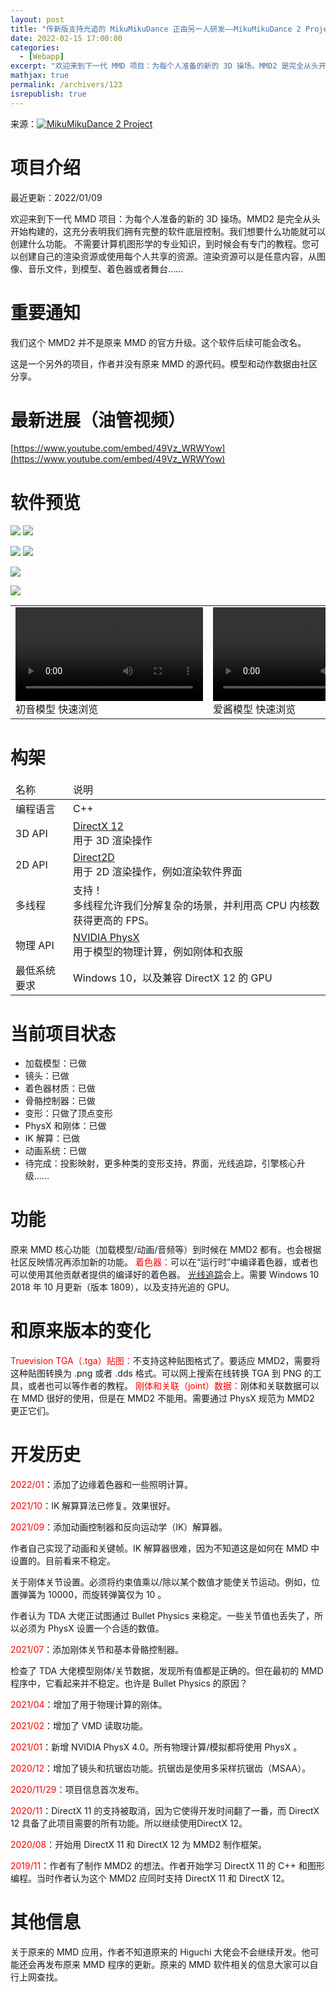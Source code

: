 ```yaml
---
layout: post
title: "传新版支持光追的 MikuMikuDance 正由另一人研发——MikuMikuDance 2 Project"
date: 2022-02-15 17:00:00
categories: 
  - [Webapp]
excerpt: "欢迎来到下一代 MMD 项目：为每个人准备的新的 3D 操场。MMD2 是完全从头开始构建的，这充分表明我们拥有完整的软件底层控制。我们想要什么功能就可以创建什么功能。不需要计算机图形学的专业知识，到时候会有专门的教程。您可以创建自己的渲染资源或使用每个人共享的资源。渲染资源可以是任意内容，从图像、音乐文件，到模型、着色器或者舞台……"
mathjax: true
permalink: /archivers/123
isrepublish: true
---
```


来源：[![MikuMikuDance 2 Project](https://img.shields.io/badge/MikuMikuDance%202%20Project-brightgreen)](https://www.tamafutoshi.net/mmd2.html)

# 项目介绍
最近更新：2022/01/09

欢迎来到下一代 MMD 项目：为每个人准备的新的 3D 操场。MMD2 是完全从头开始构建的，这充分表明我们拥有完整的软件底层控制。我们想要什么功能就可以创建什么功能。
不需要计算机图形学的专业知识，到时候会有专门的教程。您可以创建自己的渲染资源或使用每个人共享的资源。渲染资源可以是任意内容，从图像、音乐文件，到模型、着色器或者舞台……

# 重要通知
我们这个 MMD2 并不是原来 MMD 的官方升级。这个软件后续可能会改名。

这是一个另外的项目，作者并没有原来 MMD 的源代码。模型和动作数据由社区分享。


# 最新进展（油管视频）
[https://www.youtube.com/embed/49Vz_WRWYow](https://www.youtube.com/embed/49Vz_WRWYow)

# 软件预览
![](https://pic1.xuehuaimg-x.com/proxy/https://img-blog.csdnimg.cn/img_convert/032b3788da5e4b377f07af5ab990cca1.png)
![](https://www.tamafutoshi.net/mmd2/img/mmd2-apho2-bronya-1920x1080.jpg)

![](https://pic1.xuehuaimg-x.com/proxy/https://img-blog.csdnimg.cn/img_convert/1f14c6893034108bfac9e9937be74c58.png)
![](https://pic1.xuehuaimg-x.com/proxy/https://img-blog.csdnimg.cn/img_convert/a56a9752721105650890afa6f581aecb.png)

![](https://pic1.xuehuaimg-x.com/proxy/https://img-blog.csdnimg.cn/img_convert/85877c256439876eb8f12e32e73dce25.png)

![](https://pic1.xuehuaimg-x.com/proxy/https://img-blog.csdnimg.cn/img_convert/d53d67a4bce70e7ca27c0001eee23f72.png)

<table><tbody><tr><td>
  <video controls src="https://www.tamafutoshi.net/mmd2/video/mmd2-tda-mikuv4-1080p.mp4"></video><br>
初音模型 快速浏览
</td><td>
  <video controls src="https://www.tamafutoshi.net/mmd2/video/mmd2-tda-kizuna-ai-1080p.mp4"></video><br>
爱酱模型 快速浏览
</td></tr></table></table>


# 构架
<table>
<thead>
<tr><td>名称</td><td>说明</td>
</thead>
<tbody>
<tr><td>编程语言</td><td>C++</td></tr>
<tr><td>3D API</td><td> <a href="https://docs.microsoft.com/en-us/windows/win32/direct3d12/directx-12-programming-guide">DirectX 12</a> <br>用于 3D 渲染操作</td></tr>
<tr><td>2D API</td><td><a href="https://docs.microsoft.com/en-us/windows/win32/direct2d/direct2d-portal">Direct2D</a><br>用于 2D 渲染操作，例如渲染软件界面</td></tr>
<tr><td>多线程</td><td>支持！<br>多线程允许我们分解复杂的场景，并利用高 CPU 内核数获得更高的 FPS。</td></tr>
<tr><td>物理 API</td><td><a href="https://developer.nvidia.com/gameworks-physx-overview">NVIDIA PhysX</a> <br>用于模型的物理计算，例如刚体和衣服</td></tr>
<tr><td>最低系统要求</td><td>Windows 10，以及兼容 DirectX 12 的 GPU</td></tr>
</tbody>
</table>

# 当前项目状态
- 加载模型：已做
- 镜头：已做
- 着色器材质：已做
- 骨骼控制器：已做
- 变形：只做了顶点变形
- PhysX 和刚体：已做
- IK 解算：已做
- 动画系统：已做
- 待完成：投影映射，更多种类的变形支持，界面，光线追踪，引擎核心升级……

# 功能
原来 MMD 核心功能（加载模型/动画/音频等）到时候在 MMD2 都有。也会根据社区反映情况再添加新的功能。
<span style="color:red;">着色器：</span>可以在“运行时”中编译着色器，或者也可以使用其他贡献者提供的编译好的着色器。
[光线追踪](https://baike.baidu.com/item/%E5%85%89%E7%BA%BF%E8%BF%BD%E8%B8%AA/3334993)会上。需要 Windows 10 2018 年 10 月更新（版本 1809），以及支持光追的 GPU。

# 和原来版本的变化
<span style="color:red;">Truevision TGA（.tga）贴图：</span>不支持这种贴图格式了。要适应 MMD2，需要将这种贴图转换为 .png 或者 .dds 格式。可以网上搜索在线转换 TGA 到 PNG 的工具，或者也可以等作者的教程。
<span style="color:red;">刚体和关联（joint）数据：</span>刚体和关联数据可以在 MMD 很好的使用，但是在 MMD2 不能用。需要通过 PhysX 规范为 MMD2 更正它们。

# 开发历史
<span style="color:red;">2022/01</span>：添加了边缘着色器和一些照明计算。

<span style="color:red;">2021/10</span>：IK 解算算法已修复。效果很好。

<span style="color:red;">2021/09</span>：添加动画控制器和反向运动学（IK）解算器。

作者自己实现了动画和关键帧。IK 解算器很难，因为不知道这是如何在 MMD 中设置的。目前看来不稳定。

关于刚体关节设置。必须将约束值乘以/除以某个数值才能使关节运动。例如，位置弹簧为 10000，而旋转弹簧仅为 10 。

作者认为 TDA 大佬正试图通过 Bullet Physics 来稳定。一些关节值也丢失了，所以必须为 PhysX 设置一个合适的数值。

<span style="color:red;">2021/07</span>：添加刚体关节和基本骨骼控制器。

检查了 TDA 大佬模型刚体/关节数据，发现所有值都是正确的。但在最初的 MMD 程序中，它看起来并不稳定。也许是 Bullet Physics 的原因？

<span style="color:red;">2021/04</span>：增加了用于物理计算的刚体。

<span style="color:red;">2021/02</span>：增加了 VMD 读取功能。

<span style="color:red;">2021/01</span>：新增 NVIDIA PhysX 4.0。所有物理计算/模拟都将使用 PhysX 。

<span style="color:red;">2020/12</span>：增加了镜头和抗锯齿功能。抗锯齿是使用多采样抗锯齿（MSAA）。

<span style="color:red;">2020/11/29</span>：项目信息首次发布。

<span style="color:red;">2020/11</span>：DirectX 11 的支持被取消，因为它使得开发时间翻了一番，而 DirectX 12 具备了此项目需要的所有功能。所以继续使用DirectX 12。

<span style="color:red;">2020/08</span>：开始用 DirectX 11 和 DirectX 12 为 MMD2 制作框架。

<span style="color:red;">2019/11</span>：作者有了制作 MMD2 的想法。作者开始学习 DirectX 11 的 C++ 和图形编程。当时作者认为这个 MMD2 应同时支持 DirectX 11 和 DirectX 12。

# 其他信息
关于原来的 MMD 应用，作者不知道原来的 Higuchi 大佬会不会继续开发。他可能还会再发布原来 MMD 程序的更新。原来的 MMD 软件相关的信息大家可以自行上网查找。
